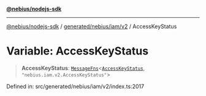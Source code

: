[**@nebius/nodejs-sdk**](../../../../../README.md)

---

[@nebius/nodejs-sdk](../../../../../README.md) / [generated/nebius/iam/v2](../README.md) / AccessKeyStatus

# Variable: AccessKeyStatus

> **AccessKeyStatus**: [`MessageFns`](../../../../../runtime/protos/core/interfaces/MessageFns.md)\<[`AccessKeyStatus`](../interfaces/AccessKeyStatus.md), `"nebius.iam.v2.AccessKeyStatus"`\>

Defined in: src/generated/nebius/iam/v2/index.ts:2017
